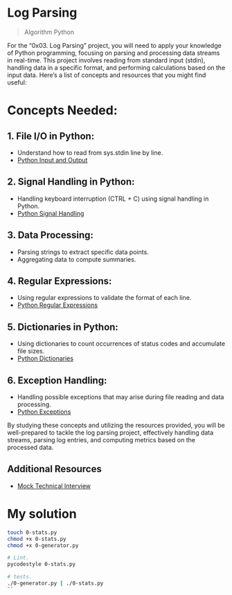 # Log Parsing 
> Algorithm
> Python

For the “0x03. Log Parsing” project, you will need to apply your knowledge of Python programming, focusing on parsing and processing data streams in real-time. This project involves reading from standard input (stdin), handling data in a specific format, and performing calculations based on the input data. Here’s a list of concepts and resources that you might find useful:

# Concepts Needed:

## 1. File I/O in Python:
* Understand how to read from sys.stdin line by line.
* [Python Input and Output](https://intranet.alxswe.com/rltoken/f7U2MDsBT_rd9AfUUaqVnQ)

## 2. Signal Handling in Python:
* Handling keyboard interruption (CTRL + C) using signal handling in Python.
* [Python Signal Handling](https://intranet.alxswe.com/rltoken/1nDqPJe80rSD-NMulzjJBw)

## 3. Data Processing:
* Parsing strings to extract specific data points.
* Aggregating data to compute summaries.

## 4. Regular Expressions:
* Using regular expressions to validate the format of each line.
* [Python Regular Expressions](https://intranet.alxswe.com/rltoken/ZsD-YLisfaHFeMT_sZxX1Q)

## 5. Dictionaries in Python:
* Using dictionaries to count occurrences of status codes and accumulate file sizes.
* [Python Dictionaries](https://intranet.alxswe.com/rltoken/JM-RpavKkb8yanxWEnNYJw)

## 6. Exception Handling:
* Handling possible exceptions that may arise during file reading and data processing.
* [Python Exceptions](https://intranet.alxswe.com/rltoken/OA2PlryrYA2gyCCKIsdgUw)

By studying these concepts and utilizing the resources provided, you will be well-prepared to tackle the log parsing project, effectively handling data streams, parsing log entries, and computing metrics based on the processed data.

## Additional Resources
* [Mock Technical Interview](https://intranet.alxswe.com/rltoken/VlOaXKkbecRYdnTLaLU1lg)

# My solution 

```bash
touch 0-stats.py
chmod +x 0-stats.py
chmod +x 0-generator.py

# Lint.
pycodestyle 0-stats.py

# tests.
./0-generator.py | ./0-stats.py 
``
